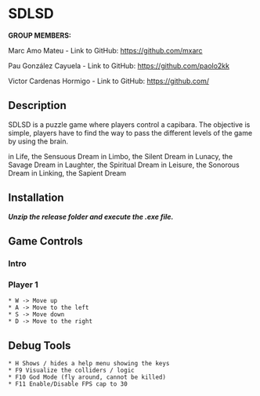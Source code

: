 # SDLSD

**GROUP MEMBERS:**

Marc Amo Mateu - Link to GitHub: https://github.com/mxarc

Pau González Cayuela - Link to GitHub: https://github.com/paolo2kk

Victor Cardenas Hormigo - Link to GitHub: https://github.com/

## Description

SDLSD is a puzzle game where players control a capibara. The objective is simple, players have to find the way to pass the different levels of the game by using the brain.

in Life, the Sensuous Dream
in Limbo, the Silent Dream
in Lunacy, the Savage Dream
in Laughter, the Spiritual Dream
in Leisure, the Sonorous Dream
in Linking, the Sapient Dream

## Installation


**_Unzip the release folder and execute the .exe file._**

## Game Controls
### Intro    
### Player 1
    * W -> Move up
    * A -> Move to the left
    * S -> Move down
    * D -> Move to the right
## Debug Tools
    * H Shows / hides a help menu showing the keys
    * F9 Visualize the colliders / logic
    * F10 God Mode (fly around, cannot be killed)
    * F11 Enable/Disable FPS cap to 30

    

    
